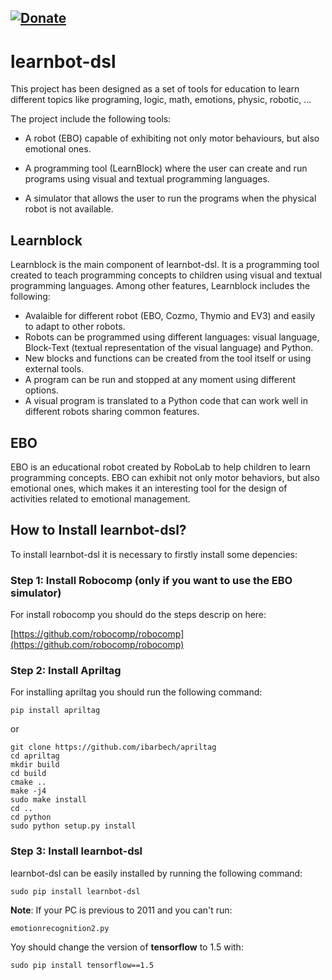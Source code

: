 [![Donate](https://img.shields.io/badge/Donate-PayPal-green.svg)](https://www.paypal.com/cgi-bin/webscr?cmd=_s-xclick&hosted_button_id=N3VAYG9VP8S4L)
---

# learnbot-dsl

This project has been designed as a set of tools for education to learn different topics like programing, logic, math, emotions, physic, robotic, ... 

The project include the following tools:

- A robot (EBO) capable of exhibiting not only motor behaviours, but also emotional ones.

- A programming tool (LearnBlock) where the user can create and run programs using visual and textual programming languages.

- A simulator that allows the user to run the programs when the physical robot is not available. 


## Learnblock

Learnblock is the main component of learnbot-dsl. It is a programming tool created to teach programming concepts to children using visual and textual programming languages. Among other features, Learnblock includes the following:

- Avalaible for different robot (EBO, Cozmo, Thymio and EV3) and easily to adapt to other robots.
- Robots can be programmed using different languages: visual language, Block-Text (textual representation of the visual language) and Python.
- New blocks and functions can be created from the tool itself or using external tools.
- A program can be run and stopped at any moment using different options.
- A visual program is translated to a Python code that can work well in different robots sharing common features.

## EBO 

EBO is an educational robot created by RoboLab to help children to learn programming concepts. EBO can exhibit not only motor behaviors, but also emotional ones, which makes it an interesting tool for the design of activities related to emotional management.

## How to Install learnbot-dsl?

To install learnbot-dsl it is necessary to firstly install some depencies:

### Step 1: Install Robocomp (only if you want to use the EBO simulator)

For install robocomp you should do the steps descrip on here:

[https://github.com/robocomp/robocomp](https://github.com/robocomp/robocomp)

### Step 2: Install Apriltag

For installing apriltag you should run the following command:
    
    pip install apriltag
    
or

    git clone https://github.com/ibarbech/apriltag
    cd apriltag
    mkdir build
    cd build
    cmake ..
    make -j4
    sudo make install
    cd ..
    cd python
    sudo python setup.py install

### Step 3: Install learnbot-dsl

learnbot-dsl can be easily installed by running the following command:

    sudo pip install learnbot-dsl
    
__Note__: If your PC is previous to 2011 and you can't run:

    emotionrecognition2.py
    
Yoy should change the version of **tensorflow** to 1.5 with:

    sudo pip install tensorflow==1.5
    

